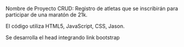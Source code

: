 <!-- PROYECTO CRUD -->

Nombre de Proyecto CRUD: Registro de atletas que se inscribirán para participar de una maratón de 21k.

El código utiliza HTML5, JavaScript, CSS, Jason.

<!--Parte 1: HTML-->

Se desarrolla el head integrando link bootstrap 